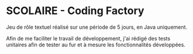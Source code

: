 # SCOLAIRE - Coding Factory
Jeu de rôle textuel réalisé sur une période de 5 jours, en Java uniquement.

Afin de me faciliter le travail de développement, j'ai rédigé des tests unitaires afin de tester au fur et à mesure les fonctionnalités développées.
